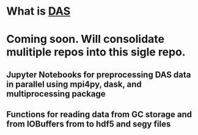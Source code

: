 # What is [DAS](https://en.wikipedia.org/wiki/Distributed_acoustic_sensing)
# Coming soon.  Will consolidate mulitiple repos into this sigle repo.

## Jupyter Notebooks for preprocessing DAS data in parallel using mpi4py, dask, and multiprocessing package
## Functions for reading data from GC storage and from IOBuffers from to hdf5 and segy files
